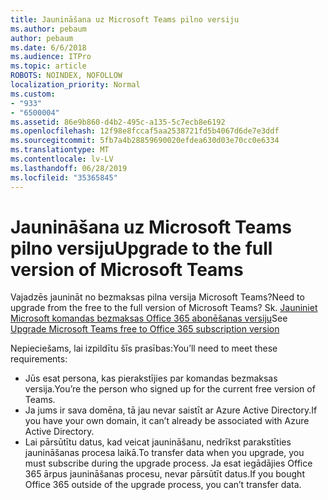 ```yaml
---
title: Jaunināšana uz Microsoft Teams pilno versiju
ms.author: pebaum
author: pebaum
ms.date: 6/6/2018
ms.audience: ITPro
ms.topic: article
ROBOTS: NOINDEX, NOFOLLOW
localization_priority: Normal
ms.custom:
- "933"
- "6500004"
ms.assetid: 86e9b860-d4b2-495c-a135-5c7ecb8e6192
ms.openlocfilehash: 12f98e8fccaf5aa2538721fd5b4067d6de7e3ddf
ms.sourcegitcommit: 5fb7a4b28859690020efdea630d03e70cc0e6334
ms.translationtype: MT
ms.contentlocale: lv-LV
ms.lasthandoff: 06/28/2019
ms.locfileid: "35365845"
---
```

# <a name="upgrade-to-the-full-version-of-microsoft-teams"></a><span data-ttu-id="9317a-102">Jaunināšana uz Microsoft Teams pilno versiju</span><span class="sxs-lookup"><span data-stu-id="9317a-102">Upgrade to the full version of Microsoft Teams</span></span>

<span data-ttu-id="9317a-103">Vajadzēs jaunināt no bezmaksas pilna versija Microsoft Teams?</span><span class="sxs-lookup"><span data-stu-id="9317a-103">Need to upgrade from the free to the full version of Microsoft Teams?</span></span> <span data-ttu-id="9317a-104">Sk. [Jauniniet Microsoft komandas bezmaksas Office 365 abonēšanas versiju](https://docs.microsoft.com/microsoftteams/upgrade-freemium)</span><span class="sxs-lookup"><span data-stu-id="9317a-104">See [Upgrade Microsoft Teams free to Office 365 subscription version](https://docs.microsoft.com/microsoftteams/upgrade-freemium)</span></span>

<span data-ttu-id="9317a-105">Nepieciešams, lai izpildītu šīs prasības:</span><span class="sxs-lookup"><span data-stu-id="9317a-105">You’ll need to meet these requirements:</span></span>

- <span data-ttu-id="9317a-106">Jūs esat persona, kas pierakstījies par komandas bezmaksas versija.</span><span class="sxs-lookup"><span data-stu-id="9317a-106">You’re the person who signed up for the current free version of Teams.</span></span>
- <span data-ttu-id="9317a-107">Ja jums ir sava domēna, tā jau nevar saistīt ar Azure Active Directory.</span><span class="sxs-lookup"><span data-stu-id="9317a-107">If you have your own domain, it can’t already be associated with Azure Active Directory.</span></span>
- <span data-ttu-id="9317a-108">Lai pārsūtītu datus, kad veicat jaunināšanu, nedrīkst parakstīties jaunināšanas procesa laikā.</span><span class="sxs-lookup"><span data-stu-id="9317a-108">To transfer data when you upgrade, you must subscribe during the upgrade process.</span></span> <span data-ttu-id="9317a-109">Ja esat iegādājies Office 365 ārpus jaunināšanas procesu, nevar pārsūtīt datus.</span><span class="sxs-lookup"><span data-stu-id="9317a-109">If you bought Office 365 outside of the upgrade process, you can’t transfer data.</span></span>
